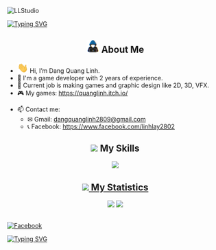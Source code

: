 <!--- Show Image LL Studio --->
![LLStudio](https://user-images.githubusercontent.com/84113503/165054118-5ff08eb7-77eb-4e0d-9440-267cd0cdaa5a.png)

<!--- Show Introduce (Typing SVG) --->
<a href="https://git.io/typing-svg"><img src="https://readme-typing-svg.demolab.com?font=&weight=500&size=35&duration=4000&pause=300&color=00B5FF&center=true&vCenter=true&repeat=false&width=1080&lines=Hi%F0%9F%91%8B;I+am+Dang+Quang+Linh;Software+Engineer;Welcome+to+My+Profile" alt="Typing SVG" /></a>

<!--- Show Infomation --->
<h2 align="center">
<img src = "https://github.com/0xAbdulKhalid/0xAbdulKhalid/raw/main/assets/mdImages/about_me.gif" width = 30px> About Me
</h2>
 
- <img src="https://raw.githubusercontent.com/ABSphreak/ABSphreak/master/gifs/Hi.gif" width="25px"> Hi, I’m Dang Quang Linh.
- 👀 I'm a game developer with 2 years of experience.
- 🤩 Current job is making games and graphic design like 2D, 3D, VFX.
- 🎮 My games: https://quanglinh.itch.io/
* 📫 Contact me:
  * ✉  Gmail: dangquanglinh2809@gmail.com
  * 📞 Facebook: https://www.facebook.com/linhlay2802

<!--- Show Skills (Skill Icon) --->
<div align="center">
 <h2>
  <img src="https://media2.giphy.com/media/QssGEmpkyEOhBCb7e1/giphy.gif?cid=ecf05e47a0n3gi1bfqntqmob8g9aid1oyj2wr3ds3mg700bl&rid=giphy.gif" width ="25"> My Skills 
 </h2>
 <p>
  <a href="https://github.com/tandpfun/skill-icons"><img src="https://skillicons.dev/icons?i=unity,blender,ps,ae,cs,dotnet,html,mysql,discord,figma" />
 </p>
</div>

<!--- Show Statistics (Stats, Streak Stats) --->
<div align="center">
 <h2> 
  <img src="https://media.giphy.com/media/iY8CRBdQXODJSCERIr/giphy.gif" width="35"> My Statistics 
 </h2>
 <a href="https://github.com/anuraghazra/github-readme-stats"><img src="https://github-readme-stats.vercel.app/api?username=linhlay2809&theme=tokyonight&bg_color=00000000"/></a>
 <a href="https://git.io/streak-stats"><img src="https://streak-stats.demolab.com?user=linhlay2809&theme=tokyonight_duo&date_format=j%2Fn%5B%2FY%5D&border=FFFFFF"/> </a>
</div>

<br>

[![Facebook](https://img.shields.io/badge/Facebook-%231877F2.svg?style=for-the-badge&logo=Facebook&logoColor=white)](https://github.com/Ileriayo/markdown-badges)

<!--- Show Thanks for your visit (Typing SVG) --->
<a href="https://git.io/typing-svg"><img src="https://readme-typing-svg.demolab.com?font=&weight=500&size=35&duration=4000&pause=300&color=00B5FF&center=true&vCenter=true&repeat=false&width=1400&lines=Thanks+for+your+visit+%E2%9D%A4%EF%B8%8F" alt="Typing SVG" /></a>


  

